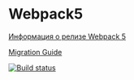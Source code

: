 # Webpack5

[Информация о релизе Webpack 5](https://webpack.js.org/blog/2020-10-10-webpack-5-release/)

[Migration Guide](https://webpack.js.org/migrate/5/)

[![Build status](https://ci.appveyor.com/api/projects/status/ss40j4duob63unw6?svg=true)](https://ci.appveyor.com/project/AlexeySaulin/ahj-env)